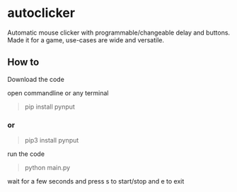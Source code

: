 # autoclicker
Automatic mouse clicker with programmable/changeable delay and buttons. Made it for a game, use-cases are wide and versatile.  

## How to 
Download the code

open commandline or any terminal 
> pip install pynput 
### or
>pip3 install pynput

run the code 
>python main.py

wait for a few seconds and press s to start/stop and e to exit
